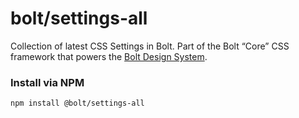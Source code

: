 # bolt/settings-all
Collection of latest CSS Settings in Bolt. Part of the Bolt “Core” CSS framework that powers the [Bolt Design System](https://www.boltdesignsystem.com).

### Install via NPM
```
npm install @bolt/settings-all
```
